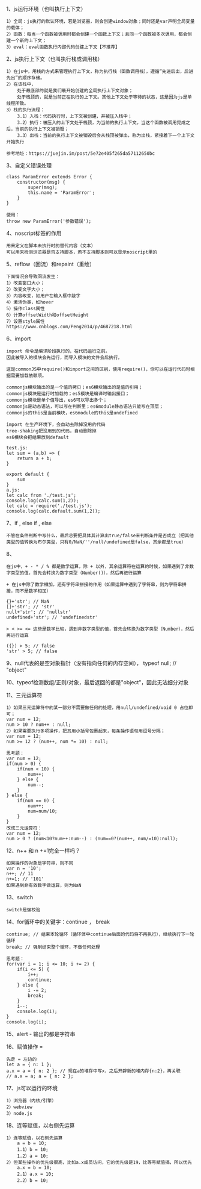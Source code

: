 1、js运行环境（也叫执行上下文）

```
1）全局：js执行的默认环境，若是浏览器，则会创建window对象；同时还是var声明全局变量的载体；
2）函数：每当一个函数被调用时都会创建一个函数上下文；且同一个函数被多次调用，都会创建一个新的上下文；
3）eval：eval函数执行内部代码创建上下文【不推荐】
```

2、js执行上下文（也叫执行栈或调用栈）

```
1）在js中，用栈的方式来管理执行上下文，称为执行栈（函数调用栈），遵循“先进后出，后进先出”的顺序存储。
2）在该栈中，
	处于最底部的就是我们最开始创建的全局执行上下文对象；
	处于栈顶的，就是当前正在执行的上下文。其他上下文处于等待的状态，这是因为js是单线程所致。
3）栈的执行流程：
	3.1）入栈：代码执行时，上下文被创建，并被压入栈中；
	3.2）执行：被压入的上下文处于栈顶，为当前的执行上下文。当这个函数被调用完成之后，当前的执行上下文被销毁；
	3.3）出栈：当前的执行上下文被销毁后会从栈顶被弹出，称为出栈，紧接着下一个上下文开始执行

参考地址：https://juejin.im/post/5e72e405f265da57112650bc
```

3、自定义错误处理

```
class ParamError extends Error {
	constructor(msg) {
		super(msg);
		this.name = 'ParamError';
	}
}

使用：
throw new ParamError('参数错误');
```

4、noscript标签的作用

```
用来定义在脚本未执行时的替代内容（文本）
可以用来检测浏览器是否支持脚本，若不支持脚本则可以显示noscript里的
```

5、reflow（回流）和repaint（重绘）

```
下面情况会导致回流发生：
1）改变窗口大小；
2）改变文字大小；
3）内容改变，如用户在输入框中敲字
4）激活伪类，如hover
5）操作class属性
6）计算offsetWidth和offsetHeight
7）设置style属性
https://www.cnblogs.com/Peng2014/p/4687218.html
```

6、import

```
import 命令是编译阶段执行的，在代码运行之前。
因此被导入的模块会先运行，而导入模块的文件会后执行。

这是commonJS中require()和import之间的区别，使用require()，你可以在运行代码时根据需要加载依赖项。

commonjs模块输出的是一个值的拷贝；es6模块输出的是值的引用；
commonjs模块是运行时加载的；es5模块是编译时输出接口；
commonjs模块是单个值导出，es6可以导出多个；
commonjs是动态语法，可以写在判断里；es6module静态语法只能写在顶层；
commonjs的this是当前模块，es6module的this是undefined

import 在生产环境下，会自动去除掉没用的代码
tree-shaking把没用到的代码，自动删除掉
es6模块会把结果放到default

test.js:
let sum = (a,b) => {
	return a + b;
}

export default {
	sum
}
a.js:
let calc from './test.js';
console.log(calc.sum(1,2));
let calc = require('./test.js');
console.log(calc.default.sum(1,2));
```

7、if , else if , else

```
不管在条件判断中写什么，最后总要把具体其计算出true/false来判断条件是否成立（把其他类型的值转换为布尔类型，只有0/NaN/''/null/undefined是false，其余都是true）
```

8、

```
在js中，+ - * / % 都是数学运算，除 + 以外，其余运算符在运算的时候，如果遇到了非数字类型的值，首先会转换为数字类型（Number()），然后再进行运算

+ 在js中除了数学相加，还有字符串拼接的作用（如果运算中遇到了字符串，则为字符串拼接，而不是数学相加）

{}+'str'; // NaN
[]+'str'; // 'str'
null+'str'; // 'nullstr'
undefined+'str'; // 'undefinedstr'
```

```
> < >= <= 这些是数学比较，遇到非数字类型的值，首先会转换为数字类型（Number），然后再进行运算

({}) > 5; // false
'str' > 5; // false
```

9、null代表的是空对象指针（没有指向任何的内存空间）， typeof null; // "object"

10、typeof检测数组/正则/对象，最后返回的都是"object"，因此无法细分对象

11、三元运算符

```
1）如果三元运算符中的某一部分不需要做任何的处理，用null/undefined/void 0 占位即可；
var num = 12;
num > 10 ? num++ : null;
2）如果需要执行多项操作，把其用小括号包裹起来，每条操作语句用逗号分隔；
var num = 12;
num >= 12 ? (num++, num *= 10) : null;
```

```
思考题：
var num = 12;
if(num > 0) {
	if(num < 10) {
		num++;
	} else {
		num--;
	}
} else {
	if(num == 0) {
		num++;
		num=num/10;
	}
}
改成三元运算符：
var num = 12;
num > 0 ? (num<10?num++:num--) : (num==0?(num++, num/=10):null);
```

12、n++ 和 n +=1完全一样吗？

```
如果操作的对象是字符串，则不同
var n = '10';
n++; // 11
n+=1; // '101'
如果遇到非有效数字做运算，则为NaN
```

13、switch

```
switch是强校验
```

14、for循环中的关键字：continue ， break

```
continue; // 结束本轮循环（循环体中continue后面的代码将不再执行），继续执行下一轮循环
break; // 强制结束整个循环，不做任何处理

思考题：
for(var i = 1; i <= 10; i += 2) {
	if(i <= 5) {
		i++;
		continue;
	} else {
		i -= 2;
		break;
	}
	i--;
	console.log(i);
}
console.log(i);
```

15、alert - 输出的都是字符串

16、赋值操作 = 

```
先走 = 左边的
let a = { n: 1 };
a.x = a = { n: 2 }; // 现在a的堆存中写x，之后开辟新的堆内存{n:2}，再关联
// a.x = a; a = { n: 2 };
```

17、js可以运行的环境

```
1）浏览器（内核/引擎）
2）webview
3）node.js
```

18、连等赋值，以右侧先运算

```
1）连等赋值，以右侧先运算
	a = b = 10;
	1.1）b = 10;
	1.2）a = 10;
2）但某些操作的优先级很高，比如a.x成员访问，它的优先级是19，比等号赋值搞，所以优先
	a.x = b = 10;
	2.1）a.x = 10;
    2.2）b = 10;
```

